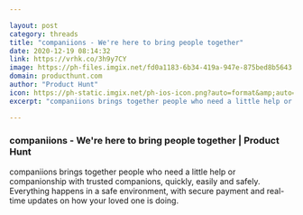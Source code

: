 ```yaml
---

layout: post
category: threads
title: "companiions - We're here to bring people together"
date: 2020-12-19 08:14:32
link: https://vrhk.co/3h9y7CY
image: https://ph-files.imgix.net/fd0a1183-6b34-419a-947e-875bed8b5643.jpeg?auto=format&fit=crop&frame=1&h=512&w=1024
domain: producthunt.com
author: "Product Hunt"
icon: https://ph-static.imgix.net/ph-ios-icon.png?auto=format&amp;auto=compress
excerpt: "companiions brings together people who need a little help or companionship with trusted companions, quickly, easily and safely. Everything happens in a safe environment, with secure payment and real-time updates on how your loved one is doing."

---
```


### companiions - We're here to bring people together | Product Hunt

companiions brings together people who need a little help or companionship with trusted companions, quickly, easily and safely. Everything happens in a safe environment, with secure payment and real-time updates on how your loved one is doing.